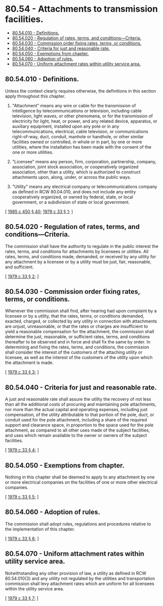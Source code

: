 # 80.54 - Attachments to transmission facilities.
* [80.54.010 - Definitions.](#8054010---definitions)
* [80.54.020 - Regulation of rates, terms, and conditions—Criteria.](#8054020---regulation-of-rates-terms-and-conditionscriteria)
* [80.54.030 - Commission order fixing rates, terms, or conditions.](#8054030---commission-order-fixing-rates-terms-or-conditions)
* [80.54.040 - Criteria for just and reasonable rate.](#8054040---criteria-for-just-and-reasonable-rate)
* [80.54.050 - Exemptions from chapter.](#8054050---exemptions-from-chapter)
* [80.54.060 - Adoption of rules.](#8054060---adoption-of-rules)
* [80.54.070 - Uniform attachment rates within utility service area.](#8054070---uniform-attachment-rates-within-utility-service-area)
## 80.54.010 - Definitions.
Unless the context clearly requires otherwise, the definitions in this section apply throughout this chapter.

1. "Attachment" means any wire or cable for the transmission of intelligence by telecommunications or television, including cable television, light waves, or other phenomena, or for the transmission of electricity for light, heat, or power, and any related device, apparatus, or auxiliary equipment, installed upon any pole or in any telecommunications, electrical, cable television, or communications right-of-way, duct, conduit, manhole or handhole, or other similar facilities owned or controlled, in whole or in part, by one or more utilities, where the installation has been made with the consent of the one or more utilities.

2. "Licensee" means any person, firm, corporation, partnership, company, association, joint stock association, or cooperatively organized association, other than a utility, which is authorized to construct attachments upon, along, under, or across the public ways.

3. "Utility" means any electrical company or telecommunications company as defined in RCW 80.04.010, and does not include any entity cooperatively organized, or owned by federal, state, or local government, or a subdivision of state or local government.

\[ [1985 c 450 § 40](https://leg.wa.gov/CodeReviser/documents/sessionlaw/1985c450.pdf?cite=1985%20c%20450%20§%2040); [1979 c 33 § 1](https://leg.wa.gov/CodeReviser/documents/sessionlaw/1979c33.pdf?cite=1979%20c%2033%20§%201); \]

## 80.54.020 - Regulation of rates, terms, and conditions—Criteria.
The commission shall have the authority to regulate in the public interest the rates, terms, and conditions for attachments by licensees or utilities. All rates, terms, and conditions made, demanded, or received by any utility for any attachment by a licensee or by a utility must be just, fair, reasonable, and sufficient.

\[ [1979 c 33 § 2](https://leg.wa.gov/CodeReviser/documents/sessionlaw/1979c33.pdf?cite=1979%20c%2033%20§%202); \]

## 80.54.030 - Commission order fixing rates, terms, or conditions.
Whenever the commission shall find, after hearing had upon complaint by a licensee or by a utility, that the rates, terms, or conditions demanded, exacted, charged, or collected by any utility in connection with attachments are unjust, unreasonable, or that the rates or charges are insufficient to yield a reasonable compensation for the attachment, the commission shall determine the just, reasonable, or sufficient rates, terms, and conditions thereafter to be observed and in force and shall fix the same by order. In determining and fixing the rates, terms, and conditions, the commission shall consider the interest of the customers of the attaching utility or licensee, as well as the interest of the customers of the utility upon which the attachment is made.

\[ [1979 c 33 § 3](https://leg.wa.gov/CodeReviser/documents/sessionlaw/1979c33.pdf?cite=1979%20c%2033%20§%203); \]

## 80.54.040 - Criteria for just and reasonable rate.
A just and reasonable rate shall assure the utility the recovery of not less than all the additional costs of procuring and maintaining pole attachments, nor more than the actual capital and operating expenses, including just compensation, of the utility attributable to that portion of the pole, duct, or conduit used for the pole attachment, including a share of the required support and clearance space, in proportion to the space used for the pole attachment, as compared to all other uses made of the subject facilities, and uses which remain available to the owner or owners of the subject facilities.

\[ [1979 c 33 § 4](https://leg.wa.gov/CodeReviser/documents/sessionlaw/1979c33.pdf?cite=1979%20c%2033%20§%204); \]

## 80.54.050 - Exemptions from chapter.
Nothing in this chapter shall be deemed to apply to any attachment by one or more electrical companies on the facilities of one or more other electrical companies.

\[ [1979 c 33 § 5](https://leg.wa.gov/CodeReviser/documents/sessionlaw/1979c33.pdf?cite=1979%20c%2033%20§%205); \]

## 80.54.060 - Adoption of rules.
The commission shall adopt rules, regulations and procedures relative to the implementation of this chapter.

\[ [1979 c 33 § 6](https://leg.wa.gov/CodeReviser/documents/sessionlaw/1979c33.pdf?cite=1979%20c%2033%20§%206); \]

## 80.54.070 - Uniform attachment rates within utility service area.
Notwithstanding any other provision of law, a utility as defined in RCW 80.54.010(3) and any utility not regulated by the utilities and transportation commission shall levy attachment rates which are uniform for all licensees within the utility service area.

\[ [1979 c 33 § 7](https://leg.wa.gov/CodeReviser/documents/sessionlaw/1979c33.pdf?cite=1979%20c%2033%20§%207); \]

